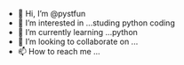 - 👋 Hi, I’m @pystfun
- 👀 I’m interested in ...studing python coding
- 🌱 I’m currently learning ...python
- 💞️ I’m looking to collaborate on ...
- 📫 How to reach me ...

<!---
pystfun/pystfun is a ✨ special ✨ repository because its `README.md` (this file) appears on your GitHub profile.
You can click the Preview link to take a look at your changes.
--->
